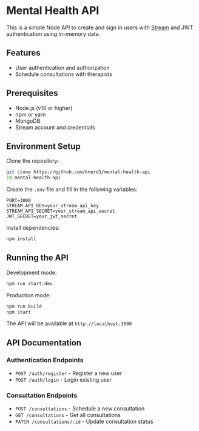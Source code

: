 # Mental Health API

This is a simple Node API to create and sign in users with [Stream](https://dub.sh/getstream) and JWT authentication using in-memory data.

## Features

- User authentication and authorization
- Schedule consultations with therapists

## Prerequisites

- Node.js (v16 or higher)
- npm or yarn
- MongoDB
- Stream account and credentials

## Environment Setup

Clone the repository:

```bash
git clone https://github.com/knerd1/mental-health-api
cd mental-health-api
```

Create the `.env` file and fill in the following variables:

```env
PORT=3000
STREAM_API_KEY=your_stream_api_key
STREAM_API_SECRET=your_stream_api_secret
JWT_SECRET=your_jwt_secret
```

Install dependencies:

```bash
npm install
```

## Running the API

Development mode:

```bash
npm run start:dev
```

Production mode:

```bash
npm run build
npm start
```

The API will be available at `http://localhost:3000`

## API Documentation

### Authentication Endpoints

- `POST /auth/register` - Register a new user
- `POST /auth/login` - Login existing user

### Consultation Endpoints

- `POST /consultations` - Schedule a new consultation
- `GET /consultations` - Get all consultations
- `PATCH /consultations/:id` - Update consultation status

